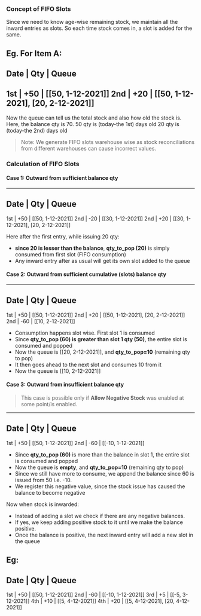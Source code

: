 ### Concept of FIFO Slots

Since we need to know age-wise remaining stock, we maintain all the inward entries as slots. So each time stock comes in, a slot is added for the same.

Eg. For Item A:
----------------------
Date | Qty | Queue
----------------------
1st  | +50 | [[50, 1-12-2021]]
2nd  | +20 | [[50, 1-12-2021], [20, 2-12-2021]]
----------------------

Now the queue can tell us the total stock and also how old the stock is.
Here, the balance qty is 70.
50 qty is (today-the 1st) days old
20 qty is (today-the 2nd) days old

> Note: We generate FIFO slots warehouse wise as stock reconciliations from different warehouses can cause incorrect values.
### Calculation of FIFO Slots

#### Case 1: Outward from sufficient balance qty
----------------------
Date | Qty | Queue
----------------------
1st  | +50 | [[50, 1-12-2021]]
2nd  | -20 | [[30, 1-12-2021]]
2nd  | +20 | [[30, 1-12-2021], [20, 2-12-2021]]

Here after the first entry, while issuing 20 qty:
- **since 20 is lesser than the balance**, **qty_to_pop (20)** is simply consumed from first slot (FIFO consumption)
- Any inward entry after as usual will get its own slot added to the queue

#### Case 2: Outward from sufficient cumulative (slots) balance qty
----------------------
Date | Qty | Queue
----------------------
1st  | +50 | [[50, 1-12-2021]]
2nd  | +20 | [[50, 1-12-2021], [20, 2-12-2021]]
2nd  | -60 | [[10, 2-12-2021]]

- Consumption happens slot wise. First slot 1 is consumed
- Since **qty_to_pop (60) is greater than slot 1 qty (50)**, the entire slot is consumed and popped
- Now the queue is [[20, 2-12-2021]], and **qty_to_pop=10** (remaining qty to pop)
- It then goes ahead to the next slot and consumes 10 from it
- Now the queue is [[10, 2-12-2021]]

#### Case 3: Outward from insufficient balance qty
> This case is possible only if **Allow Negative Stock** was enabled at some point/is enabled.
----------------------
Date | Qty | Queue
----------------------
1st  | +50 | [[50, 1-12-2021]]
2nd  | -60 | [[-10, 1-12-2021]]

- Since **qty_to_pop (60)** is more than the balance in slot 1, the entire slot is consumed and popped
- Now the queue is **empty**, and **qty_to_pop=10** (remaining qty to pop)
- Since we still have more to consume, we append the balance since 60 is issued from 50 i.e. -10.
- We register this negative value, since the stock issue has caused the balance to become negative

Now when stock is inwarded:
- Instead of adding a slot we check if there are any negative balances.
- If yes, we keep adding positive stock to it until we make the balance positive.
- Once the balance is positive, the next inward entry will add a new slot in the queue

Eg:
----------------------
Date | Qty | Queue
----------------------
1st  | +50 | [[50, 1-12-2021]]
2nd  | -60 | [[-10, 1-12-2021]]
3rd  | +5  | [[-5, 3-12-2021]]
4th  | +10 | [[5, 4-12-2021]]
4th  | +20 | [[5, 4-12-2021], [20, 4-12-2021]]
